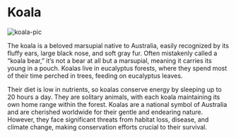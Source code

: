 # Koala

![koala-pic](https://www.wwf.org.uk/sites/default/files/styles/gallery_image/public/2022-05/_WW236934.jpg?h=82f92a78&itok=D7_SUdYo)

The koala is a beloved marsupial native to Australia, easily recognized by its fluffy ears, large black 
nose, and soft gray fur. Often mistakenly called a “koala bear,” it’s not a bear at all but a 
marsupial, meaning it carries its young in a pouch. Koalas live in eucalyptus forests, where they spend 
most of their time perched in trees, feeding on eucalyptus leaves.

Their diet is low in nutrients, so koalas conserve energy by sleeping up to 20 hours a day. They are 
solitary animals, with each koala maintaining its own home range within the forest. Koalas are a 
national symbol of Australia and are cherished worldwide for their gentle and endearing nature. 
However, they face significant threats from habitat loss, disease, and climate change, making 
conservation efforts crucial to their survival.
